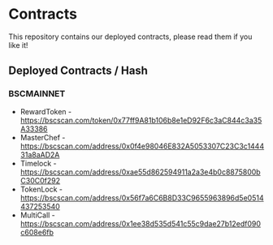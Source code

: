 # Contracts

This repository contains our deployed contracts, please read them if you like it!

## Deployed Contracts / Hash

### BSCMAINNET

- RewardToken - https://bscscan.com/token/0x77ff9A81b106b8e1eD92F6c3aC844c3a35A33386
- MasterChef - https://bscscan.com/address/0x0f4e98046E832A5053307C23C3c144431a8aAD2A
- Timelock - https://bscscan.com/address/0xae55d862594911a2a3e4b0c8875800bC30C0f292
- TokenLock - https://bscscan.com/address/0x56f7a6C6B8D33C9655963896d5e0514437253540
- MultiCall - https://bscscan.com/address/0x1ee38d535d541c55c9dae27b12edf090c608e6fb
